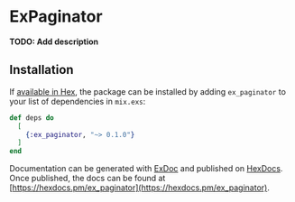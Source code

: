 # ExPaginator

**TODO: Add description**

## Installation

If [available in Hex](https://hex.pm/docs/publish), the package can be installed
by adding `ex_paginator` to your list of dependencies in `mix.exs`:

```elixir
def deps do
  [
    {:ex_paginator, "~> 0.1.0"}
  ]
end
```

Documentation can be generated with [ExDoc](https://github.com/elixir-lang/ex_doc)
and published on [HexDocs](https://hexdocs.pm). Once published, the docs can
be found at [https://hexdocs.pm/ex_paginator](https://hexdocs.pm/ex_paginator).


